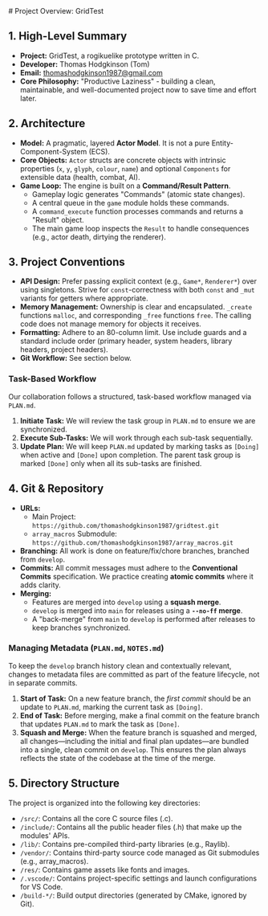 <overview>
# Project Overview: GridTest

## 1. High-Level Summary

-   **Project:** GridTest, a rogikuelike prototype written in C.
-   **Developer:** Thomas Hodgkinson (Tom)
-   **Email:** thomashodgkinson1987@gmail.com
-   **Core Philosophy:** "Productive Laziness" - building a clean, maintainable, and well-documented project now to save time and effort later.

## 2. Architecture

-   **Model:** A pragmatic, layered **Actor Model**. It is not a pure Entity-Component-System (ECS).
-   **Core Objects:** `Actor` structs are concrete objects with intrinsic properties (`x`, `y`, `glyph`, `colour`, `name`) and optional `Components` for extensible data (health, combat, AI).
-   **Game Loop:** The engine is built on a **Command/Result Pattern**.
    -   Gameplay logic generates "Commands" (atomic state changes).
    -   A central queue in the `game` module holds these commands.
    -   A `command_execute` function processes commands and returns a "Result" object.
    -   The main game loop inspects the `Result` to handle consequences (e.g., actor death, dirtying the renderer).

## 3. Project Conventions

-   **API Design:** Prefer passing explicit context (e.g., `Game*`, `Renderer*`) over using singletons. Strive for `const`-correctness with both `const` and `_mut` variants for getters where appropriate.
-   **Memory Management:** Ownership is clear and encapsulated. `_create` functions `malloc`, and corresponding `_free` functions `free`. The calling code does not manage memory for objects it receives.
-   **Formatting:** Adhere to an 80-column limit. Use include guards and a standard include order (primary header, system headers, library headers, project headers).
-   **Git Workflow:** See section below.

### Task-Based Workflow

Our collaboration follows a structured, task-based workflow managed via `PLAN.md`.

1.  **Initiate Task:** We will review the task group in `PLAN.md` to ensure we are synchronized.
2.  **Execute Sub-Tasks:** We will work through each sub-task sequentially.
3.  **Update Plan:** We will keep `PLAN.md` updated by marking tasks as `[Doing]` when active and `[Done]` upon completion. The parent task group is marked `[Done]` only when all its sub-tasks are finished.

## 4. Git & Repository

-   **URLs:**
    -   Main Project: `https://github.com/thomashodgkinson1987/gridtest.git`
    -   `array_macros` Submodule: `https://github.com/thomashodgkinson1987/array_macros.git`
-   **Branching:** All work is done on feature/fix/chore branches, branched from `develop`.
-   **Commits:** All commit messages must adhere to the **Conventional Commits** specification. We practice creating **atomic commits** where it adds clarity.
-   **Merging:**
    -   Features are merged into `develop` using a **squash merge**.
    -   `develop` is merged into `main` for releases using a **`--no-ff` merge**.
    -   A "back-merge" from `main` to `develop` is performed after releases to keep branches synchronized.

### Managing Metadata (`PLAN.md`, `NOTES.md`)

To keep the `develop` branch history clean and contextually relevant, changes to metadata files are committed as part of the feature lifecycle, not in separate commits.

1.  **Start of Task:** On a new feature branch, the *first commit* should be an update to `PLAN.md`, marking the current task as `[Doing]`.
2.  **End of Task:** Before merging, make a final commit on the feature branch that updates `PLAN.md` to mark the task as `[Done]`.
3.  **Squash and Merge:** When the feature branch is squashed and merged, all changes—including the initial and final plan updates—are bundled into a single, clean commit on `develop`. This ensures the plan always reflects the state of the codebase at the time of the merge.
</overview>

## 5. Directory Structure

The project is organized into the following key directories:

-   `/src/`: Contains all the core C source files (.c).
-   `/include/`: Contains all the public header files (.h) that make up the modules' APIs.
-   `/lib/`: Contains pre-compiled third-party libraries (e.g., Raylib).
-   `/vendor/`: Contains third-party source code managed as Git submodules (e.g., array_macros).
-   `/res/`: Contains game assets like fonts and images.
-   `/.vscode/`: Contains project-specific settings and launch configurations for VS Code.
-   `/build-*/`: Build output directories (generated by CMake, ignored by Git).
</overview>